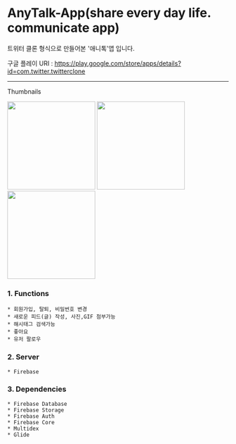 # AnyTalk-App(share every day life. communicate app)


트위터 클론 형식으로 만들어본 '애니톡'앱 입니다.

구글 플레이 URI : https://play.google.com/store/apps/details?id=com.twitter.twitterclone
______________
Thumbnails
<div>
 <img width="200" src="https://user-images.githubusercontent.com/45280927/87865548-c33a6580-c9b1-11ea-89f4-4d778d39af91.PNG">
 <img width="200" src="https://user-images.githubusercontent.com/45280927/87865553-dbaa8000-c9b1-11ea-8cdf-a42316d1afa2.PNG">  
 <img width="200" src="https://user-images.githubusercontent.com/45280927/87865556-dd744380-c9b1-11ea-97fd-00ad96f4642d.PNG">  
</div>


### 1. Functions
    * 회원가입, 탈퇴, 비밀번호 변경
    * 새로운 피드(글) 작성, 사진,GIF 첨부가능
    * 해시태그 검색가능
    * 좋아요
    * 유저 팔로우
 
 
### 2. Server
    * Firebase


### 3. Dependencies
    * Firebase Database
    * Firebase Storage
    * Firebase Auth
    * Firebase Core
    * Multidex
    * Glide

